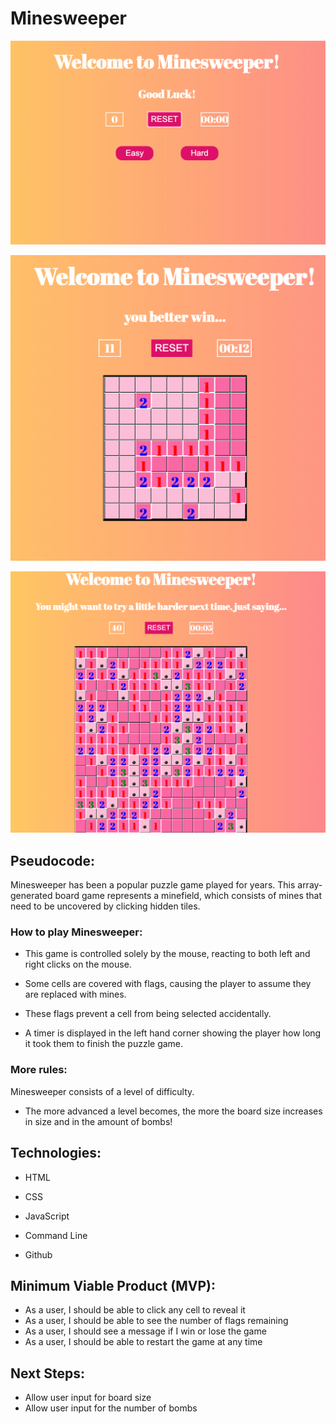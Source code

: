 # Minesweeper

![Main](/images/mainscreen.png)

![Easy](/images/easypic.png)

![Hard](/images/hardpic.png)

## Pseudocode:
Minesweeper has been a popular puzzle game played for years. This array-generated board game represents a minefield, which consists of mines that need to be uncovered by clicking hidden tiles.  

### How to play Minesweeper:

- This game is controlled solely by the mouse, reacting to both left and right clicks on the mouse. 

-   Some cells are covered with flags, causing the player to assume they are replaced with mines. 

-   These flags prevent a cell from being selected accidentally. 

-  A timer is displayed in the left hand corner showing the player how long it took them to finish the puzzle game. 

### More rules: 
Minesweeper consists of a level of difficulty. 

-  The more advanced a level becomes, the more the board size increases in size and in the amount of bombs! 

## Technologies:
- HTML 

- CSS 

- JavaScript

- Command Line

- Github 

## Minimum Viable Product (MVP):
-   As a user, I should be able to click any cell to reveal it
-  As a user, I should be able to see the number of flags remaining
-  As a user, I should see a message if I win or lose the game 
-  As a user, I should be able to restart the game at any time 

## Next Steps: 
-  Allow user input for board size
-  Allow user input for the number of bombs 

